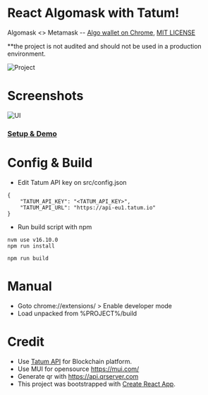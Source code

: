 # React Algomask with Tatum!

Algomask <> Metamask -- [Algo wallet on Chrome](https://gitcoin.co/issue/algorandfoundation/grow-algorand/122/100027180), [MIT LICENSE](https://github.com/ubinix-warun/react-algomask/blob/master/LICENSE)

**the project is not audited and should not be used in a production environment.
 
![Project](https://raw.githubusercontent.com/ubinix-warun/react-algomask/main/doc/images/landing_ext.png)

# Screenshots

![UI](https://raw.githubusercontent.com/ubinix-warun/react-algomask/main/doc/images/flow_ui.png)

### [Setup & Demo](https://www.youtube.com/watch?v=urilzrmp5b0)

# Config & Build

* Edit Tatum API key on src/config.json
```
{
    "TATUM_API_KEY": "<TATUM_API_KEY>",
    "TATUM_API_URL": "https://api-eu1.tatum.io"
}
```
* Run build script with npm
```
nvm use v16.10.0
npm run install

npm run build
```

# Manual 

* Goto chrome://extensions/ > Enable developer mode
* Load unpacked from %PROJECT%/build

# Credit

* Use [Tatum API](https://tatum.io/apidoc.php#tag/Blockchain-Algorand-(ALGO)) for Blockchain platform.
* Use MUI for opensource https://mui.com/
* Generate qr with https://api.qrserver.com 
* This project was bootstrapped with [Create React App](https://github.com/facebook/create-react-app).
